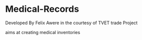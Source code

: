 # Medical-Records

Developed By Felix Awere in the courtesy of TVET trade Project

aims at creating medical inventories

